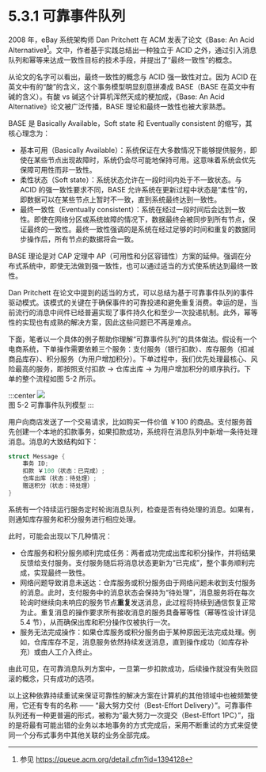 # 5.3.1 可靠事件队列

2008 年，eBay 系统架构师 Dan Pritchett 在 ACM 发表了论文《Base: An Acid Alternative》[^1]。文中，作者基于实践总结出一种独立于 ACID 之外，通过引入消息队列和幂等来达成一致性目标的技术手段，并提出了“最终一致性”的概念。

从论文的名字可以看出，最终一致性的概念与 ACID 强一致性对立。因为 ACID 在英文中有的“酸”的含义，这个事务模型明显刻意拼凑成 BASE（BASE 在英文中有碱的含义）。有酸 vs 碱这个计算机浑然天成的梗加成，《Base: An Acid Alternative》论文被广泛传播，BASE 理论和最终一致性也被大家熟悉。


BASE 是 Basically Available，Soft state 和 Eventually consistent 的缩写，其核心理念为：

- 基本可用（Basically Available）：系统保证在大多数情况下能够提供服务，即使在某些节点出现故障时，系统仍会尽可能地保持可用。这意味着系统会优先保障可用性而非一致性。
- 柔性状态（Soft state）：系统状态允许在一段时间内处于不一致状态。与 ACID 的强一致性要求不同，BASE 允许系统在更新过程中状态是“柔性”的，即数据可以在某些节点上暂时不一致，直到系统最终达到一致性。
- 最终一致性（Eventually consistent）：系统在经过一段时间后会达到一致性。即使在网络分区或系统故障的情况下，数据最终会被同步到所有节点，保证最终的一致性。最终一致性强调的是系统在经过足够的时间和重复的数据同步操作后，所有节点的数据将会一致。

BASE 理论是对 CAP 定理中 AP（可用性和分区容错性）方案的延伸。强调在分布式系统中，即使无法做到强一致性，也可以通过适当的方式使系统达到最终一致性。

Dan Pritchett 在论文中提到的适当的方式，可以总结为基于可靠事件队列的事件驱动模式。该模式的关键在于确保事件的可靠投递和避免重复消费。幸运的是，当前流行的消息中间件已经普遍实现了事件持久化和至少一次投递机制。此外，幂等性的实现也有成熟的解决方案，因此这些问题已不再是难点。


下面，笔者以一个具体的例子帮助你理解“可靠事件队列”的具体做法。假设有一个电商系统，下单操作需要依赖三个服务：支付服务（银行扣款）、库存服务（扣减商品库存）、积分服务（为用户增加积分）。下单过程中，我们优先处理最核心、风险最高的服务，即按照支付扣款 -> 仓库出库 -> 为用户增加积分的顺序执行。下单的整个流程如图 5-2 所示。

:::center
  ![](../assets/BASE.svg)<br/>
  图 5-2 可靠事件队列模型
:::

用户向商店发送了一个交易请求，比如购买一件价值 ￥100 的商品。支付服务首先创建一个本地的扣款事务，如果扣款成功，系统将在消息队列中新增一条待处理消息。消息的大致结构如下：

```go
struct Message {
	事务 ID;
	扣款 ￥100（状态：已完成）;
	仓库出库（状态：待处理）;
	赠送积分（状态：待处理）
}
```
系统有一个持续运行服务定时轮询消息队列，检查是否有待处理的消息。如果有，则通知库存服务和积分服务进行相应处理。

此时，可能会出现以下几种情况：

- 仓库服务和积分服务顺利完成任务：两者成功完成出库和积分操作，并将结果反馈给支付服务。支付服务随后将消息状态更新为“已完成”，整个事务顺利完成，实现最终一致性。
- 网络问题导致消息未送达：仓库服务或积分服务由于网络问题未收到支付服务的消息。此时，支付服务中的消息状态会保持为“待处理”，消息服务将在每次轮询时继续向未响应的服务节点**重复**发送消息，此过程将持续到通信恢复正常为止。重复消息的操作要求所有接收消息的服务具备幂等性（幂等性设计详见 5.4 节），从而确保出库和积分操作仅被执行一次。
- 服务无法完成操作：如果仓库服务或积分服务由于某种原因无法完成处理。例如，仓库库存不足，消息服务依然持续发送消息，直到操作成功（如库存补充）或由人工介入终止。

由此可见，在可靠消息队列方案中，一旦第一步扣款成功，后续操作就没有失败回滚的概念，只有成功的选项。

以上这种依靠持续重试来保证可靠性的解决方案在计算机的其他领域中也被频繁使用，它还有专有的名称 —— “最大努力交付（Best-Effort Delivery）”。可靠事件队列还有一种更普遍的形式，被称为“最大努力一次提交（Best-Effort 1PC）”，指的是将最有可能出错的业务以本地事务的方式完成后，采用不断重试的方式来促使同一个分布式事务中其他关联的业务全部完成。

[^1]: 参见 https://queue.acm.org/detail.cfm?id=1394128

